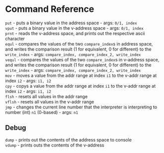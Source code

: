 # Command Reference
`put` - puts a binary value in the address space - args: `0/1, index`  
`vput` - puts a binary value in the v-address space - args: `0/1, index`  
`prnt` - reads the v-address space, and prints out the respective ascii character  
`equl` - compares the values of the two `compare_index`s in address space, and writes the comparison result (1 for equivalent, 0 for different) to the `write_index` - args: `compare_index, compare_index_2, write_index`  
`vequl` - compares the values of the two `compare_index`s in v-address space, and writes the comparison result (1 for equivalent, 0 for different) to the `write_index` - args: `compare_index, compare_index_2, write_index`  
`mov` - moves a value from the addr range at index `i1` to the v-addr range at index `i2` - args: `i1, i2`   
`cpy` - copys a value from the addr range at index `i1` to the v-addr range at index `i2` - args: `i1, i2`  
`flsh` - resets all values in the addr range  
`vflsh` - resets all values in the v-addr range  
`jmp` - changes the current line number that the interpreter is interpreting to number (int) `n1` (0-based) - args: `n1`

## Debug
`dump` - prints out the contents of the address space to console  
`vdump` - prints outs the contents of the v-address
